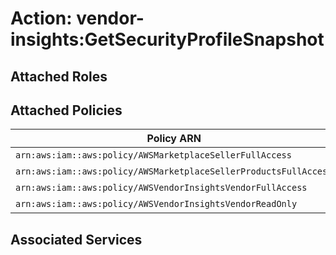 # Action: vendor-insights:GetSecurityProfileSnapshot

## Attached Roles

## Attached Policies

| Policy ARN | Policy Name |
|------------|-------------|
| `arn:aws:iam::aws:policy/AWSMarketplaceSellerFullAccess` | [AWSMarketplaceSellerFullAccess](../policies.md#awsmarketplacesellerfullaccess) |
| `arn:aws:iam::aws:policy/AWSMarketplaceSellerProductsFullAccess` | [AWSMarketplaceSellerProductsFullAccess](../policies.md#awsmarketplacesellerproductsfullaccess) |
| `arn:aws:iam::aws:policy/AWSVendorInsightsVendorFullAccess` | [AWSVendorInsightsVendorFullAccess](../policies.md#awsvendorinsightsvendorfullaccess) |
| `arn:aws:iam::aws:policy/AWSVendorInsightsVendorReadOnly` | [AWSVendorInsightsVendorReadOnly](../policies.md#awsvendorinsightsvendorreadonly) |

## Associated Services

